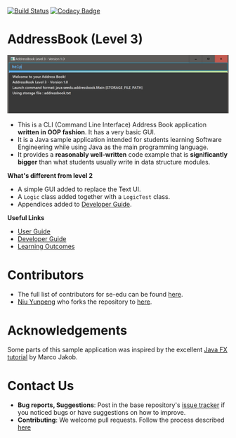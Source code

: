 [![Build Status](https://travis-ci.org/yunpengn/addressbook-level3.svg?branch=master)](https://travis-ci.org/yunpengn/addressbook-level3)
[![Codacy Badge](https://api.codacy.com/project/badge/Grade/fb07c089129842549acbc4bb3a8ffb0d)](https://www.codacy.com/app/yunpengn/addressbook-level3?utm_source=github.com&amp;utm_medium=referral&amp;utm_content=yunpengn/addressbook-level3&amp;utm_campaign=Badge_Grade)

# AddressBook (Level 3)

<img src="doc/images/Ui.png">

* This is a CLI (Command Line Interface) Address Book application **written in OOP fashion**. It has a very basic GUI.
* It is a Java sample application intended for students learning Software Engineering while using Java as the main programming language. 
* It provides a **reasonably well-written** code example that is **significantly bigger** than what students usually write in data structure modules. 
  
**What's different from level 2**

* A simple GUI added to replace the Text UI.
* A `Logic` class added together with a `LogicTest` class.
* Appendices added to [Developer Guide](doc/DeveloperGuide.md#appendix-a--user-stories).

  
**Useful Links**
* [User Guide](doc/UserGuide.md) 
* [Developer Guide](doc/DeveloperGuide.md) 
* [Learning Outcomes](doc/LearningOutcomes.md) 

# Contributors

* The full list of contributors for se-edu can be found [here](https://se-edu.github.io/docs/Team.html).
* [Niu Yunpeng](https://yunpengn.github.io/) who forks the repository to [here](https://github.com/yunpengn/addressbook-level3).

# Acknowledgements

Some parts of this sample application was inspired by the excellent [Java FX tutorial](http://code.makery.ch/library/javafx-8-tutorial/) by Marco Jakob.

# Contact Us

* **Bug reports, Suggestions**: Post in the base repository's [issue tracker](https://github.com/se-edu/addressbook-level3/issues) if you noticed bugs or have suggestions on how to improve.
* **Contributing**: We welcome pull requests. Follow the process described [here](https://github.com/oss-generic/process)

